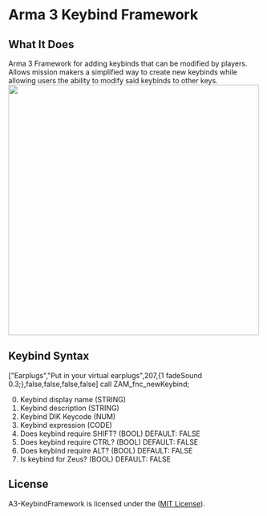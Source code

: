 # Arma 3 Keybind Framework

## What It Does
Arma 3 Framework for adding keybinds that can be modified by players. Allows mission makers a simplified way to create new keybinds while allowing users the ability to modify said keybinds to other keys.
<img src="https://i.imgur.com/JGsLvuv.png" width="500">

## Keybind Syntax

["Earplugs","Put in your virtual earplugs",207,{1 fadeSound 0.3;},false,false,false,false] call ZAM_fnc_newKeybind;

0. Keybind display name (STRING)
1. Keybind description (STRING)
2. Keybind DIK Keycode (NUM)
3. Keybind expression (CODE)
4. Does keybind require SHIFT? (BOOL) DEFAULT: FALSE
5. Does keybind require CTRL? (BOOL) DEFAULT: FALSE
6. Does keybind require ALT? (BOOL) DEFAULT: FALSE
7. Is keybind for Zeus? (BOOL) DEFAULT: FALSE

## License
A3-KeybindFramework is licensed under the ([MIT License](https://github.com/expung3d/A3-KeybindFramework/blob/main/LICENSE)).
